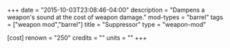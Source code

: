 +++
date = "2015-10-03T23:08:46-04:00"
description = "Dampens a weapon's sound at the cost of weapon damage."
mod-types = "barrel"
tags = ["weapon mod","barrel"]
title = "Suppressor"
type = "weapon-mod"

[cost]
  renown = "250"
  credits = ""
  units = ""
+++
